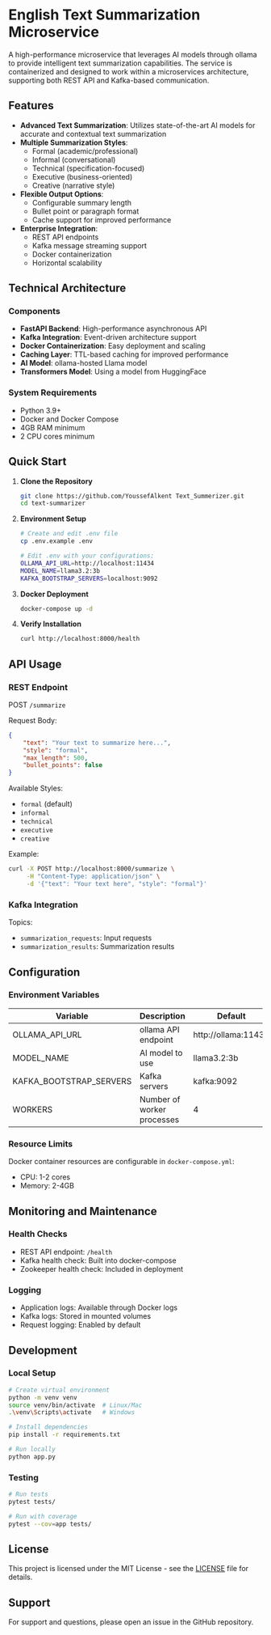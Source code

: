# English Text Summarization Microservice

A high-performance microservice that leverages AI models through ollama to provide intelligent text summarization capabilities. The service is containerized and designed to work within a microservices architecture, supporting both REST API and Kafka-based communication.

## Features

- **Advanced Text Summarization**: Utilizes state-of-the-art AI models for accurate and contextual text summarization
- **Multiple Summarization Styles**:
  - Formal (academic/professional)
  - Informal (conversational)
  - Technical (specification-focused)
  - Executive (business-oriented)
  - Creative (narrative style)
- **Flexible Output Options**:
  - Configurable summary length
  - Bullet point or paragraph format
  - Cache support for improved performance
- **Enterprise Integration**:
  - REST API endpoints
  - Kafka message streaming support
  - Docker containerization
  - Horizontal scalability

## Technical Architecture

### Components
- **FastAPI Backend**: High-performance asynchronous API
- **Kafka Integration**: Event-driven architecture support
- **Docker Containerization**: Easy deployment and scaling
- **Caching Layer**: TTL-based caching for improved performance
- **AI Model**: ollama-hosted Llama model
- **Transformers Model**: Using a model from HuggingFace

### System Requirements
- Python 3.9+
- Docker and Docker Compose
- 4GB RAM minimum
- 2 CPU cores minimum

## Quick Start

1. **Clone the Repository**
   ```bash
   git clone https://github.com/YoussefAlkent Text_Summerizer.git
   cd text-summarizer
   ```
   
2. **Environment Setup**
   ```bash
   # Create and edit .env file
   cp .env.example .env
   
   # Edit .env with your configurations:
   OLLAMA_API_URL=http://localhost:11434
   MODEL_NAME=llama3.2:3b
   KAFKA_BOOTSTRAP_SERVERS=localhost:9092
   ```

3. **Docker Deployment**
   ```bash
   docker-compose up -d
   ```

4. **Verify Installation**
   ```bash
   curl http://localhost:8000/health
   ```

## API Usage

### REST Endpoint

POST `/summarize`

Request Body:
```json
{
    "text": "Your text to summarize here...",
    "style": "formal",
    "max_length": 500,
    "bullet_points": false
}
```

Available Styles:
- `formal` (default)
- `informal`
- `technical`
- `executive`
- `creative`

Example:
```bash
curl -X POST http://localhost:8000/summarize \
     -H "Content-Type: application/json" \
     -d '{"text": "Your text here", "style": "formal"}'
```

### Kafka Integration

Topics:
- `summarization_requests`: Input requests
- `summarization_results`: Summarization results

## Configuration

### Environment Variables

| Variable | Description | Default |
|----------|-------------|---------|
| OLLAMA_API_URL | ollama API endpoint | http://ollama:11434 |
| MODEL_NAME | AI model to use | llama3.2:3b |
| KAFKA_BOOTSTRAP_SERVERS | Kafka servers | kafka:9092 |
| WORKERS | Number of worker processes | 4 |

### Resource Limits

Docker container resources are configurable in `docker-compose.yml`:
- CPU: 1-2 cores
- Memory: 2-4GB

## Monitoring and Maintenance

### Health Checks
- REST API endpoint: `/health`
- Kafka health check: Built into docker-compose
- Zookeeper health check: Included in deployment

### Logging
- Application logs: Available through Docker logs
- Kafka logs: Stored in mounted volumes
- Request logging: Enabled by default

## Development

### Local Setup
```bash
# Create virtual environment
python -m venv venv
source venv/bin/activate  # Linux/Mac
.\venv\Scripts\activate   # Windows

# Install dependencies
pip install -r requirements.txt

# Run locally
python app.py
```

### Testing
```bash
# Run tests
pytest tests/

# Run with coverage
pytest --cov=app tests/
```

## License

This project is licensed under the MIT License - see the [LICENSE](LICENSE) file for details.

## Support

For support and questions, please open an issue in the GitHub repository.
